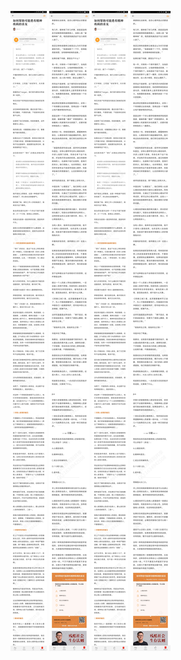 ![](../../images/2017年04月/GX0429如何帮助可能患有精神疾病的亲友.jpg)
![](../../images/2017年04月/GX0429如何帮助可能患有精神疾病的亲友2.jpg)
![](../../images/2017年04月/GX0429如何帮助可能患有精神疾病的亲友.jpg)
![](../../images/2017年04月/GX0429如何帮助可能患有精神疾病的亲友2.jpg)
